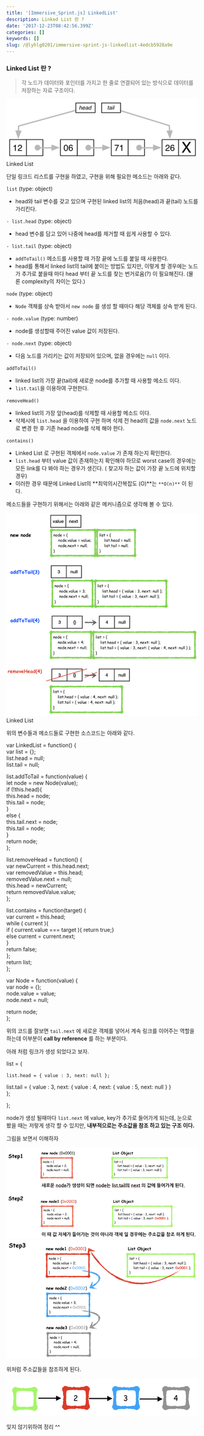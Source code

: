 ```yaml
---
title: '[Immersive_Sprint.js] LinkedList'
description: Linked List 란 ?
date: '2017-12-23T08:42:56.399Z'
categories: []
keywords: []
slug: /@lyhlg0201/immersive-sprint-js-linkedlist-4edcb5928a9e
---
```


### Linked List 란 ?

> 각 노드가 데이터와 포인터를 가지고 한 줄로 연결되어 있는 방식으로 데이터를 저장하는 자료 구조이다.

![Linked List](img/1__2yayTk422k44QjyDRV3baQ.png)
Linked List

단일 링크드 리스트를 구현을 하였고, 구현을 위해 필요한 메소드는 아래와 같다.

`list` (type: object)

*   head와 tail 변수를 갖고 있으며 구현된 linked list의 처음(head)과 끝(tail) 노드를 가리킨다.

`- list.head` (type: object)

*   head 변수를 담고 있어 나중에 head를 제거할 때 쉽게 사용할 수 있다.

`- list.tail` (type: object)

*   `addToTail()` 메소드를 사용할 때 가장 끝에 노드를 붙일 때 사용한다.
*   head를 통해서 linked list의 tail에 붙이는 방법도 있지만, 이렇게 할 경우에는 노드가 추가로 붙을때 마다 head 부터 끝 노드를 찾는 번거로움(?) 이 필요해진다. (물론 complexity의 차이는 있다.)

`node` (type: object)

*   `Node` 객체를 상속 받아서 `new node` 를 생성 할 때마다 해당 객체를 상속 받게 된다.

`- node.value` (type: number)

*   node를 생성할때 주어진 value 값이 저장된다.

`- node.next` (type: object)

*   다음 노드를 가리키는 값이 저장되어 있으며, 없을 경우에는 `null` 이다.

`addToTail()`

*   linked list의 가장 끝(tail)에 새로운 node를 추가할 때 사용할 메소드 이다.
*   `list.tail`을 이용하여 구현한다.

`removeHead()`

*   linked list의 가장 앞(head)를 삭제할 때 사용할 메소드 이다.
*   삭제시에 `list.head` 을 이용하여 구현 하며 삭제 전 head의 값을 `node.next` 노드로 변경 한 후 기존 head node를 삭제 해야 한다.

`contains()`

*   Linked List 로 구현된 객체에서 `node.value` 가 존재 하는지 확인한다.
*   `list.head` 부터 value 값이 존재하는지 확인해야 하므로 worst case의 경우에는 모든 link를 다 봐야 하는 경우가 생긴다. ( 찾고자 하는 값이 가장 끝 노드에 위치할 경우)
*   이러한 경우 때문에 Linked List의 **최악의시간복잡도 (O)**는 `**O(n)**` 이 된다.

메소드들을 구현하기 위해서는 아래와 같은 메커니즘으로 생각해 볼 수 있다.

![Linked List](img/1__vHw13z3sSwuquUqltgS2uw.png)
Linked List

위의 변수들과 메소드들로 구현한 소스코드는 아래와 같다.

var LinkedList = function() {  
  var list = {};  
  list.head = null;  
  list.tail = null;

list.addToTail = function(value) {  
    let node = new Node(value);  
    if (!this.head){  
      this.head = node;  
      this.tail = node;  
    }  
    else {  
      this.tail.next = node;  
      this.tail = node;  
    }  
    return node;  
  };

list.removeHead = function() {  
    var newCurrent = this.head.next;  
    var removedValue = this.head;  
    removedValue.next = null;  
    this.head = newCurrent;  
    return removedValue.value;  
  };

list.contains = function(target) {  
    var current = this.head;  
    while ( current ){  
      if ( current.value === target ){ return true;}  
      else current = current.next;  
    }  
    return false;  
  };  
  return list;  
};

var Node = function(value) {  
  var node = {};  
  node.value = value;  
  node.next = null;

return node;  
};

위의 코드를 잘보면 `tail.next` 에 새로운 객체를 넣어서 계속 링크를 이어주는 역할을 하는데 이부분이 **call by reference** 를 하는 부분이다.

아래 처럼 링크가 생성 되었다고 보자.

list = {

    list.head = { value : 3, next: null };

list.tail = { value : 3, next: { value : 4, next: { value : 5, next: null } }   
};

};

node가 생성 될때마다 `list.next` 에 value, key가 추가로 들어가게 되는데, 눈으로 봤을 때는 저렇게 생각 할 수 있지만, **내부적으로는 주소값을 참조 하고 있는 구조 이다.**

그림을 보면서 이해하자

![](img/1__JW66KbpcsM8T07dmAl0EGg.png)
![](img/1__Nanvg0GgUzSddkTmo1S4TQ.png)

위처럼 주소값들을 참조하게 된다.

![](img/1__a35IowLW7UJwI__3xcp__Zlg.png)

잊지 않기위하여 정리 ^^